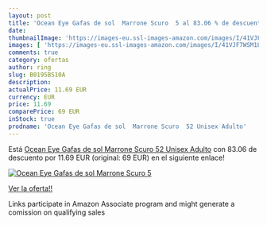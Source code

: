 ```yaml
---
layout: post
title: 'Ocean Eye Gafas de sol  Marrone Scuro  5 al 83.06 % de descuento'
date: 
thumbnailImage: 'https://images-eu.ssl-images-amazon.com/images/I/41VJF7WSM1L._SL200_.jpg'
images: [ 'https://images-eu.ssl-images-amazon.com/images/I/41VJF7WSM1L._SL200_.jpg' ]
comments: true
category: ofertas
author: ring
slug: B0195BS10A
description:
actualPrice: 11.69 EUR
currency: EUR
price: 11.69
comparePrice: 69 EUR
inStock: true
prodname: 'Ocean Eye Gafas de sol  Marrone Scuro  52 Unisex Adulto'
---
```


Está [Ocean Eye Gafas de sol  Marrone Scuro  52 Unisex Adulto](https://www.amazon.es/dp/B0195BS10A/?tag=tolees-21) con 83.06 de descuento por 11.69 EUR (original: 69 EUR) en el siguiente enlace!

[![Ocean Eye Gafas de sol  Marrone Scuro  5](https://images-eu.ssl-images-amazon.com/images/I/41VJF7WSM1L._SL200_.jpg)](https://www.amazon.es/dp/B0195BS10A/?tag=tolees-21)

[Ver la oferta!!](https://www.amazon.es/dp/B0195BS10A/?tag=tolees-21)

Links participate in Amazon Associate program and might generate a comission on qualifying sales


